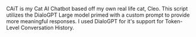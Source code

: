 CAiT is my Cat AI Chatbot based off my own real life cat, Cleo. This script utilizes the DialoGPT Large model primed with a custom prompt to provide more meaningful responses. I used DialoGPT for it's support for Token-Level Conversation History.
